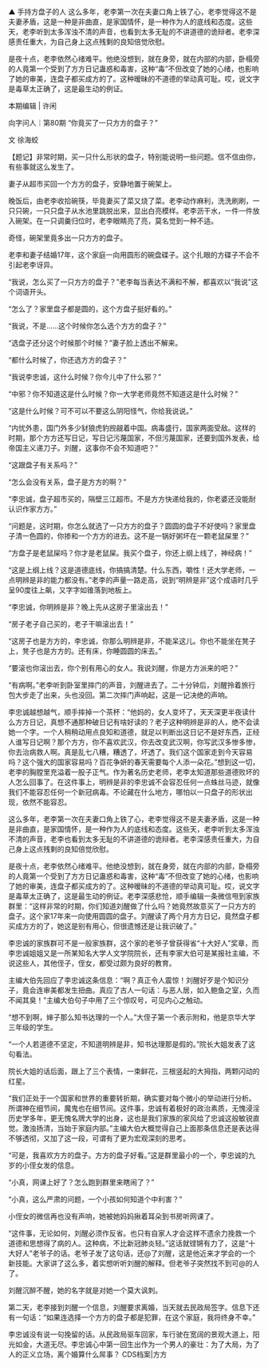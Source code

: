 

▲ 手持方盘子的人 这么多年，老李第一次在夫妻口角上铁了心，老李觉得这不是夫妻矛盾，这是一种是非曲直，是家国情怀，是一种作为人的底线和态度。这些天，老李听到太多浑浊不清的声音，也看到太多无耻的不讲道德的诡辩者。老李深感责任重大，为自己身上这点残剩的良知倍觉欣慰。

是夜十点，老李依然心绪难平。他绝没想到，就在身旁，就在内部的内部，卧榻旁的人竟第一个受到了方方日记蛊惑和毒害，这种“毒”不但改变了她的心绪，也影响了她的审美，连盘子都买成方的了。这种暧昧的不道德的举动真可耻。哎，说文字是毒草太正确了，这是最生动的例证。

本期编辑 | 许闲

向字问人｜第80期 “你竟买了一只方方的盘子？”

文 徐海蛟

【题记】非常时期，买一只什么形状的盘子，特别能说明一些问题。信不信由你，有些事就这么发生了。

妻子从超市买回一个方方的盘子，安静地置于碗架上。

晚饭后，由老李收拾碗筷，毕竟妻买了菜又烧了菜。老李动作麻利，洗洗刷刷，一只只碗，一只只盘子从水池里跳脱出来，显出白亮模样。老李沥干水，一件一件放入碗架。在一只调羹归位时，老李眼睛亮了亮，莫名觉到一种不适。

奇怪，碗架里竟多出一只方方的盘子。

老李和妻子结婚17年，这个家庭一向用圆形的碗盘碟子。这个扎眼的方碟子不会不引起老李讶异。

“我说，怎么买了一只方方的盘子？”老李每当表达不满和不解，都喜欢以“我说”这个词语开头。

“怎么了？家里盘子都是圆的，这个方盘子挺好看的。”

“我说，不是……这个时候你怎么选个方方的盘子？”

“选盘子还分这个时候那个时候？”妻子脸上透出不解来。

“都什么时候了，你还选方方的盘子？”

“我说李忠诚，这什么时候？你今儿中了什么邪？”

“中邪？你不知道这是什么时候？你一大学老师竟然不知道这是什么时候？”

“这是什么时候？可不可以不要这么阴阳怪气，你给我说说。”

“内忧外患，国门外多少豺狼虎豹觊觎着中国。病毒盛行，国家两面受敌。这样的时期，那个方方还写日记，写日记污蔑国家，不但污蔑国家，还要到国外发表，给帝国主义递刀子。刘醒，这事你不会不知道吧？”

“这跟盘子有关系吗？”

“怎么会没有关系，盘子是方方的啊？”

“李忠诚，盘子超市买的，隔壁三江超市。不是方方快递给我的，你老婆还没能耐认识作家方方。”

“问题是，这时期，你怎么就选了一只方方的盘子？圆圆的盘子不好使吗？家里盘子清一色圆的，你掺和一个方方的进去。这不是一锅好粥坏在一颗老鼠屎里？”

“方盘子是老鼠屎吗？你才是老鼠屎。我买个盘子，你还上纲上线了，神经病！”

“这是上纲上线？这是道德底线，你搞搞清楚。什么东西，嚼性！还大学老师，一点明辨是非的能力都没有。”老李的声量一路走高，说到“明辨是非”这个成语时几乎呈90度往上飙，又字字如锥落到地板上。

“李忠诚，你明辨是非？晚上先从这房子里滚出去！”

“房子老子自己买的，老子干嘛滚出去！”

“这房子也是方方的，李忠诚，你那么明辨是非，不能呆这儿。你也不能坐在凳子上，凳子也是方方的。还有床，你睡圆圆的床去。”

“要滚也你滚出去，你个别有用心的女人。我说刘醒，你是方方派来的吧？”

“有病啊。”老李听到卧室里摔门的声音，刘醒进去了。二十分钟后，刘醒拎着旅行包大步走了出来，头也没回。第二次摔门声响起，这是一记决绝的声响。

李忠诚越想越气，顺手摔掉一个茶杯：“他妈的，女人变坏了，天天深更半夜读什么方方日记，真想不通那种破日记有啥好读的？老子这种明辨是非的人，绝不会读她一个字。一个人稍稍动用点良知和道德，就足以判断出这日记不是好东西，正经人谁写日记啊？那个方方，你不喜欢武汉，你去改变武汉啊，你写武汉多惨多惨，你去治病救人啊。真是乱七八糟，糟透了，坏透了。我们这个国家走到今天容易吗？这个强大的国家容易吗？百花争妍的春天需要每个人添一朵花。”想到这一切，老李的胸膛里充溢着一股子正气。作为著名历史老师，老李太知道那些道德败坏的人怎么回事了。在这件事上，明辨是非的李忠诚不会容忍任何一点蛛丝马迹，就像我们不能容忍任何一个新冠病毒。不论藏在什么地方，哪怕以一只盘子的形状出现，依然不能容忍。

这么多年，老李第一次在夫妻口角上铁了心，老李觉得这不是夫妻矛盾，这是一种是非曲直，是家国情怀，是一种作为人的底线和态度。这些天，老李听到太多浑浊不清的声音，老李也看到太多无耻的不讲道德的诡辩者。老李深感责任重大，为自己身上这点残剩的良知倍觉欣慰。

是夜十点，老李依然心绪难平。他绝没想到，就在身旁，就在内部的内部，卧榻旁的人竟第一个受到了方方日记蛊惑和毒害，这种“毒”不但改变了她的心绪，也影响了她的审美，连盘子都买成方的了。这种暧昧的不道德的举动真可耻。哎，说文字是毒草太正确了，这是最生动的例证。老李深感悲怆，顺手编辑一条微信甩到家族群里：“这样非常的时期，你们知道刘醒做了什么吗？她竟然故意买了一只方方的盘子。这个家17年来一向使用圆圆的盘子。刘醒读了两个月方方日记，竟然盘子都买成方方的了，她这是别有用心，但很遗憾还是让我识破了。”

李忠诚的家族群可不是一般家族群，这个家的老爷子曾获得省“十大好人”奖章，而李忠诚姐姐又是一所某知名大学人文学院院长，还有李家大伯可是某报社主编，不说这些人，其他侄子，侄女，都受过颇为良好的教育。

主编大伯先回应了李忠诚这条信息：“啊？真正令人震惊！刘醒好歹是个知识分子，竟会连审美都发生扭曲。真应了古人一句话：与恶人居，如入鲍鱼之室，久而不闻其臭！”主编大伯句子中用了三个惊叹号，可见内心之触动。

“想不到啊，婶子那么知书达理的一个人。”大侄子第一个表示附和，他是京华大学三年级的学生。

“一个人若道德不坚定，不知道明辨是非，知书达理那是假的。”院长大姐发表了这句看法。

院长大姐的话后面，跟上了三个表情，一束鲜花，三根竖起的大拇指，两颗闪动的红星。

“我们正处于一个国家和世界的重要转折期，确实要对每个微小的举动进行分析。所谓神在细节间，魔鬼也在细节间。这件事，忠诚有着极好的政治素质，无愧浸淫历史学多年，更无愧名牌大学的出身，这也是我们家族的家风给了忠诚这般敏锐直觉。激浊扬清，当始于家庭内部。”主编大伯大概觉得自己上面那条信息还是表达得不够透彻，又加了这一段，可谓有了更为宏观深刻的思考。

“可是，我喜欢方方的盘子。方方的盘子好看。”这是群里最小的一个，李忠诚的九岁的小侄女发的信息。

“小真，网课上好了？怎么跑到群里来瞎闹了？”

“小真，这么严肃的问题，一个小孩如何知道个中利害？”

小侄女的微信再也没有声响，她被她妈妈揪着耳朵到书房听网课了。

“这件事，无论如何，刘醒必须作反省。也只有自家人才会这样不遗余力挽救一个道德和思想得了病的人。这种病，不比新冠肺炎轻。”这话就铿锵有力了，这是“十大好人”老爷子的话。老爷子发了这句话，还@了刘醒，这是他近来才学会的一个新技能。大家讲了这么多，着实想听听刘醒的解释。但老爷子突然找不到可@的人了。

刘醒沉醉不醒，她的名字就是对她一个莫大讽刺。

第二天，老李接到刘醒一个信息，刘醒要求离婚，当天就去民政局签字。信息下还有一句话：“如果连选择一个方方的盘子都是犯罪，在这个家庭，我将终身不幸。”

李忠诚没有说一句挽留的话。从民政局驱车回家，车行驶在宽阔的景观大道上，阳光如金，大道无尽。李忠诚心中第一回生出作为一个男人的豪壮：为了大局，为了人的正义立场，离个婚算什么屌事？  CDS档案|方方


